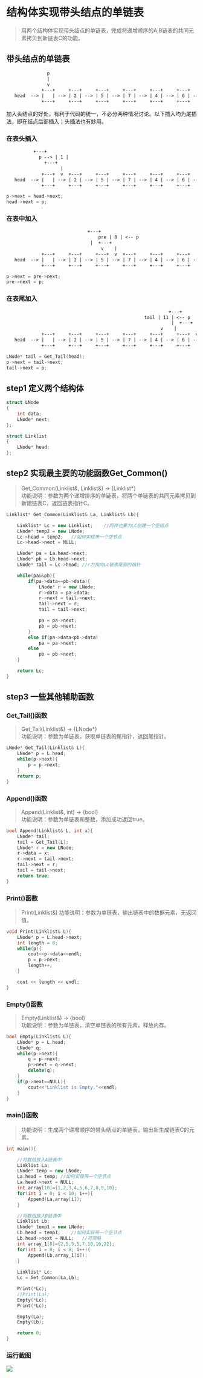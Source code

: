 # 结构体实现带头结点的单链表
> 用两个结构体实现带头结点的单链表，完成将递增顺序的A,B链表的共同元素拷贝到新链表C的功能。
## 带头结点的单链表
```txt
               p
               |
               v 
             +---+     +---+     +---+     +---+     +---+     +---+
   head  --> |   | --> | 2 | --> | 5 | --> | 7 | --> | 4 | --> | 6 | -->  NULL
             +---+     +---+     +---+     +---+     +---+     +---+
```
加入头结点的好处，有利于代码的统一，不必分两种情况讨论。以下插入均为尾插法，即在结点后部插入；头插法也有妙用。
### 在表头插入
```txt
		  +---+
            p --> | 1 |
	    	  +---+
                    |
             +---+  v  +---+     +---+     +---+     +---+     +---+
   head  --> |   | --> | 2 | --> | 5 | --> | 7 | --> | 4 | --> | 6 | -->  NULL
             +---+     +---+     +---+     +---+     +---+     +---+
```
```c++
p->next = head->next;
head->next = p;
```
### 在表中加入
```txt
		                      +---+
                                  pre | 8 | <-- p
	    	                   |  +---+
                                   v    |
             +---+     +---+     +---+  v  +---+     +---+     +---+
   head  --> |   | --> | 2 | --> | 5 | --> | 7 | --> | 4 | --> | 6 | -->  NULL
             +---+     +---+     +---+     +---+     +---+     +---+
```
```c++
p->next = pre->next;
pre->next = p;
```
### 在表尾加入
```txt
		                                                    +---+
                                   			       tail | 11 | <-- p
	    	                                                 |  +---+
                                     			         v    |
             +---+     +---+     +---+     +---+     +---+     +---+  v
   head  --> |   | --> | 2 | --> | 5 | --> | 7 | --> | 4 | --> | 6 | -->  NULL
             +---+     +---+     +---+     +---+     +---+     +---+
```
```c++
LNode* tail = Get_Tail(head);
p->next = tail->next;
tail->next = p;
```
## step1 定义两个结构体
```c++
struct LNode
{
	int data;
	LNode* next;
};

struct Linklist
{
	LNode* head;
};
```
## step2 实现最主要的功能函数Get_Common()
> Get_Common(Linklist&, Linklist&) -> {Linklist*}  
> 功能说明：参数为两个递增排序的单链表，将两个单链表的共同元素拷贝到新建链表C，返回链表指针C。
```c++
Linklist* Get_Common(Linklist& La, Linklist& Lb){

	Linklist* Lc = new Linklist;	//同样也要为LC创建一个空结点
	LNode* temp2 = new LNode;
	Lc->head = temp2;	//如何实现带一个空节点
	Lc->head->next = NULL;

	LNode* pa = La.head->next;
	LNode* pb = Lb.head->next;
	LNode* tail = Lc->head;	//r为指向Lc链表尾部的指针

	while(pa&&pb){
		if(pa->data==pb->data){
			LNode* r = new LNode;
			r->data = pa->data;
			r->next = tail->next;
			tail->next = r;
			tail = tail->next;

			pa = pa->next;
			pb = pb->next;
		}
		else if(pa->data<pb->data)
			pa = pa->next;
		else
			pb = pb->next;
	}

	return Lc;
}
```
## step3 一些其他辅助函数
### Get_Tail()函数
> Get_Tail(Linklist&) -> {LNode*}  
> 功能说明：参数为单链表，获取单链表的尾指针，返回尾指针。
```c++
LNode* Get_Tail(Linklist& L){
	LNode* p = L.head;
	while(p->next){
		p = p->next;
	}
	return p;
}
```
### Append()函数
> Append(Linklist&, int) -> {bool}  
> 功能说明：参数为单链表和整数，添加成功返回true。
```c++
bool Append(Linklist& L, int x){
	LNode* tail;
	tail = Get_Tail(L);
	LNode* r = new LNode;
	r->data = x;
	r->next = tail->next;
	tail->next = r;
	tail = tail->next;
	return true;
}
```
### Print()函数
> Print(Linklist&)
> 功能说明：参数为单链表，输出链表中的数据元素，无返回值。
```c++
void Print(Linklist& L){
	LNode* p = L.head->next;
	int length = 0;
	while(p){
		cout<<p->data<<endl;
		p = p->next;
		length++;
	}

	cout << length << endl;
}
```
### Empty()函数
> Empty(Linklist&) -> {bool}  
> 功能说明：参数为单链表，清空单链表的所有元素，释放内存。
```c++
bool Empty(Linklist& L){
	LNode* p = L.head;
	LNode* q;
	while(p->next){
		q = p->next;
		p->next = q->next;
		delete(q);
	}
	if(p->next==NULL){
		cout<<"Linklist is Empty."<<endl;
	}
}
```
### main()函数
> 功能说明：生成两个递增顺序的带头结点的单链表，输出新生成链表C的元素。
```c++
int main(){

	//将数组放入A链表中
	Linklist La;
	LNode* temp = new LNode;
	La.head = temp;	//如何实现带一个空节点
	La.head->next = NULL;
	int array[10]={1,2,3,4,5,6,7,8,9,10};
	for(int i = 0; i < 10; i++){
		Append(La,array[i]);
	}

	//将数组放入B链表中
	Linklist Lb;
	LNode* temp1 = new LNode;
	Lb.head = temp1;	//如何实现带一个空节点
	Lb.head->next = NULL;	//可简略
	int array_1[8]={2,5,5,5,7,10,16,22};
	for(int i = 0; i < 8; i++){
		Append(Lb,array_1[i]);
	}
	
	Linklist* Lc;
	Lc = Get_Common(La,Lb);

	Print(*Lc);
	//Print(La);
	Empty(*Lc);
	Print(*Lc);

	Empty(La);
	Empty(Lb);

	return 0;
}
```
### 运行截图
<img src="run.jpg">
